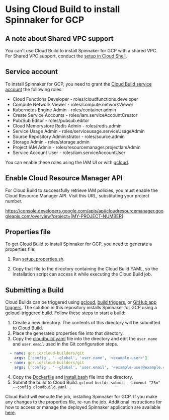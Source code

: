 # Using Cloud Build to install Spinnaker for GCP

## A note about Shared VPC support

You can't use Cloud Build to install Spinnaker for GCP with a shared VPC. For Shared VPC support, conduct the [setup in Cloud Shell](https://cloud.google.com/docs/ci-cd/spinnaker/spinnaker-for-gcp).

## Service account

To install Spinnaker for GCP, you need to grant the [Cloud Build service account](https://console.cloud.google.com/cloud-build/settings) the following roles:

- Cloud Functions Developer - roles/cloudfunctions.developer
- Compute Network Viewer - roles/compute.networkViewer
- Kubernetes Engine Admin - roles/container.admin 
- Create Service Accounts - roles/iam.serviceAccountCreator
- Pub/Sub Editor - roles/pubsub.editor
- Cloud Memorystore Redis Admin - roles/redis.admin
- Service Usage Admin - roles/serviceusage.serviceUsageAdmin
- Source Repository Administrator - roles/source.admin
- Storage Admin - roles/storage.admin
- Project IAM Admin - roles/resourcemanager.projectIamAdmin
- Service Account User - roles/iam.serviceAccountUser

You can enable these roles using the IAM UI or with [gcloud](https://cloud.google.com/sdk/gcloud/reference/projects/add-iam-policy-binding).

## Enable Cloud Resource Manager API

For Cloud Build to successfully retrieve IAM policies, you must enable the Cloud Resource Manager API. Visit this URL, substituting your project number.

https://console.developers.google.com/apis/api/cloudresourcemanager.googleapis.com/overview?project=[MY-PROJECT-NUMBER]

## Properties file

To get Cloud Build to install Spinnaker for GCP, you need to generate a properties file:

 1. Run [setup_properties.sh](../scripts/install/setup_properties.sh).
 
 1. Copy that file to the directory containing the Cloud Build YAML, so the installation script can access it while executing the Cloud Build job.

## Submitting a Build

Cloud Builds can be triggered using [gcloud](https://cloud.google.com/cloud-build/docs/running-builds/start-build-manually), [build triggers](https://cloud.google.com/cloud-build/docs/running-builds/automate-builds), or [GitHub app triggers](https://cloud.google.com/cloud-build/docs/create-github-app-triggers). The solution in this repository installs Spinnaker for GCP using a gcloud-triggered build. Follow these steps to start a build:

1. Create a new directory. The contents of this directory will be submitted to Cloud Build.
2. Place the generated properties file into that directory.
3. Copy the [cloudbuild.yaml](cloudbuild.yaml) file into the directory and edit the `user.name` and `user.email` used in the Git configuration steps.

```yaml
  - name: gcr.io/cloud-builders/git
    args: ['config', '--global', 'user.name', '<example-user>']
  - name: gcr.io/cloud-builders/git
    args: ['config', '--global', 'user.email', '<example-user@example.com>']
```

4. Copy the [Dockerfile](Dockerfile) and [install.bash](install.bash) file into the directory.
5. Submit the build to Cloud Build: `gcloud builds submit --timeout "25m"  --config cloudbuild.yaml .`

Cloud Build will execute the job, installing Spinnaker for GCP. If you make any changes to the properties file, re-run the job. Additional instructions for how to access or manage the deployed Spinnaker application are available [here](https://cloud.google.com/docs/ci-cd/spinnaker/spinnaker-for-gcp#access_spinnaker).
